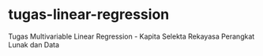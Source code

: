# tugas-linear-regression
Tugas Multivariable Linear Regression - Kapita Selekta Rekayasa Perangkat Lunak dan Data
